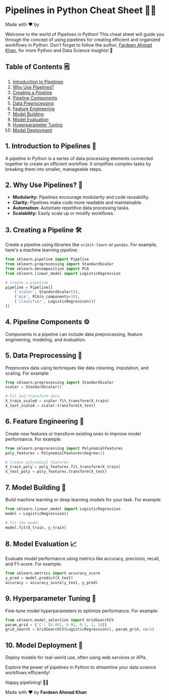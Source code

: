 # Pipelines in Python Cheat Sheet 🚀🐍

Made with :heart: by 

Welcome to the world of Pipelines in Python! This cheat sheet will guide you through the concept of using pipelines for creating efficient and organized workflows in Python. Don't forget to follow the author, [Fardeen Ahmad Khan](https://github.com/I-Fardeen), for more Python and Data Science insights! 🙌

## Table of Contents 🗒️

1. [Introduction to Pipelines](#introduction-to-pipelines)
2. [Why Use Pipelines?](#why-use-pipelines)
3. [Creating a Pipeline](#creating-a-pipeline)
4. [Pipeline Components](#pipeline-components)
5. [Data Preprocessing](#data-preprocessing)
6. [Feature Engineering](#feature-engineering)
7. [Model Building](#model-building)
8. [Model Evaluation](#model-evaluation)
9. [Hyperparameter Tuning](#hyperparameter-tuning)
10. [Model Deployment](#model-deployment)

## 1. Introduction to Pipelines 🚀

A pipeline in Python is a series of data processing elements connected together to create an efficient workflow. It simplifies complex tasks by breaking them into smaller, manageable steps.

## 2. Why Use Pipelines? 🤔

- **Modularity:** Pipelines encourage modularity and code reusability.
- **Clarity:** Pipelines make code more readable and maintainable.
- **Automation:** Automate repetitive data processing tasks.
- **Scalability:** Easily scale up or modify workflows.

## 3. Creating a Pipeline 🛠️

Create a pipeline using libraries like `scikit-learn` or `pandas`. For example, here's a machine learning pipeline:

```python
from sklearn.pipeline import Pipeline
from sklearn.preprocessing import StandardScaler
from sklearn.decomposition import PCA
from sklearn.linear_model import LogisticRegression

# Create a pipeline
pipeline = Pipeline([
    ('scaler', StandardScaler()),
    ('pca', PCA(n_components=3)),
    ('classifier', LogisticRegression())
])
```

## 4. Pipeline Components ⚙️

Components in a pipeline can include data preprocessing, feature engineering, modeling, and evaluation.

## 5. Data Preprocessing 🧹

Preprocess data using techniques like data cleaning, imputation, and scaling. For example:

```python
from sklearn.preprocessing import StandardScaler
scaler = StandardScaler()

# Fit and transform data
X_train_scaled = scaler.fit_transform(X_train)
X_test_scaled = scaler.transform(X_test)
```

## 6. Feature Engineering 🧰

Create new features or transform existing ones to improve model performance. For example:

```python
from sklearn.preprocessing import PolynomialFeatures
poly_features = PolynomialFeatures(degree=2)

# Create polynomial features
X_train_poly = poly_features.fit_transform(X_train)
X_test_poly = poly_features.transform(X_test)
```

## 7. Model Building 🧱

Build machine learning or deep learning models for your task. For example:

```python
from sklearn.linear_model import LogisticRegression
model = LogisticRegression()

# Fit the model
model.fit(X_train, y_train)
```

## 8. Model Evaluation 📈

Evaluate model performance using metrics like accuracy, precision, recall, and F1-score. For example:

```python
from sklearn.metrics import accuracy_score
y_pred = model.predict(X_test)
accuracy = accuracy_score(y_test, y_pred)
```

## 9. Hyperparameter Tuning 🎯

Fine-tune model hyperparameters to optimize performance. For example:

```python
from sklearn.model_selection import GridSearchCV
param_grid = {'C': [0.001, 0.01, 0.1, 1, 10]}
grid_search = GridSearchCV(LogisticRegression(), param_grid, cv=5)
```

## 10. Model Deployment 🚢

Deploy models for real-world use, often using web services or APIs.

Explore the power of pipelines in Python to streamline your data science workflows efficiently!

Happy pipelining! 🚀🐍

Made with :heart: by **Fardeen Ahmad Khan**
